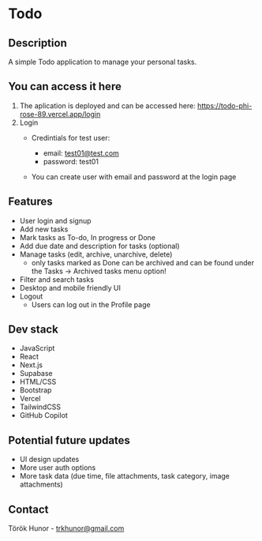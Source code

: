 # Todo

## Description
A simple Todo application to manage your personal tasks.

## You can access it here
1. The aplication is deployed and can be accessed here: https://todo-phi-rose-89.vercel.app/login
2. Login 
   - Credintials for test user: 
     - email: test01@test.com
     - password: test01

    - You can create user with email and password at the login page

## Features
- User login and signup
- Add new tasks
- Mark tasks as To-do, In progress or Done
- Add due date and description for tasks (optional)
- Manage tasks (edit, archive, unarchive,  delete)
  - only tasks marked as Done can be archived and can be found under the Tasks -> Archived tasks menu option!
- Filter and search tasks
- Desktop and mobile friendly UI
- Logout
  - Users can log out in the Profile page 

## Dev stack
- JavaScript
- React 
- Next.js
- Supabase
- HTML/CSS
- Bootstrap 
- Vercel
- TailwindCSS
- GitHub Copilot

## Potential future updates
- UI design updates
- More user auth options
- More task data (due time, file attachments, task category, image attachments)

## Contact
Török Hunor - trkhunor@gmail.com